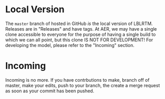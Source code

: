 # Local Version

The `master` branch of hosted in GitHub *is* the local version of LBLRTM. Releases are in "Releases" and have tags. At AER, we may have a single clone accessible to everyone for the purpose of having a single build to which we can all point, but this clone IS NOT FOR DEVELOPMENT! For developing the model, please refer to the "Incoming" section.

# Incoming

Incoming is no more. If you have contrbutions to make, branch off of master, make your edits, push to your branch, the create a merge request as soon as your commit has been pushed.
